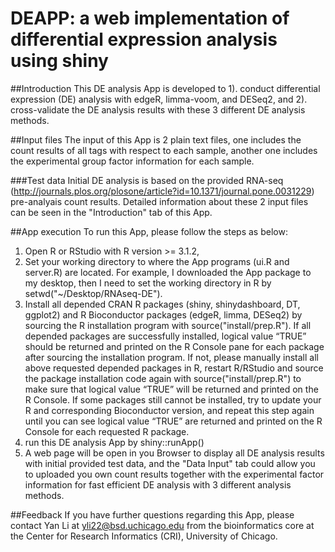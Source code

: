 # DEAPP: a web implementation of differential expression analysis using shiny

##Introduction
This DE analysis App is developed to 1). conduct differential expression (DE) analysis with edgeR, limma-voom, and DESeq2, and 2). cross-validate the DE analysis results with these 3 different DE analysis methods.

##Input files
The input of this App is 2 plain text files, one includes the count results of all tags with respect to each sample, another one includes the experimental group factor information for each sample. 

###Test data
Initial DE analysis is based on the provided RNA-seq (http://journals.plos.org/plosone/article?id=10.1371/journal.pone.0031229) pre-analyais count results. Detailed information about these 2 input files can be seen in the "Introduction" tab of this App.

##App execution
To run this App, please follow the steps as below:
1. Open R or RStudio with R version >= 3.1.2, 
2. Set your working directory to where the App programs (ui.R and server.R) are located. 
   For example, I downloaded the App package to my desktop, then I need to set the working directory in R by setwd("~/Desktop/RNAseq-DE").
3. Install all depended CRAN R packages (shiny, shinydashboard, DT, ggplot2) and R Bioconductor packages (edgeR, limma, DESeq2) by sourcing the R installation program with source("install/prep.R").
   If all depended packages are successfully installed, logical value “TRUE” should be returned and printed on the R Console pane for each package after sourcing the installation program. 
   If not, please manually install all above requested depended packages in R, restart R/RStudio and source the package installation code again with source("install/prep.R") to make sure that logical value “TRUE” will be returned and printed on the R Console. If some packages still cannot be installed, try to update your R and corresponding Bioconductor version, and repeat this step again until you can see logical value “TRUE” are returned and printed on the R Console for each requested R package.
4. run this DE analysis App by shiny::runApp()
5. A web page will be open in you Browser to display all DE analysis results with initial provided test data, and the "Data Input" tab could allow you to uploaded you own count results together with the experimental factor information for fast efficient DE analysis with 3 different analysis methods.

##Feedback
If you have further questions regarding this App, please contact Yan Li at yli22@bsd.uchicago.edu from the bioinformatics core at the Center for Research Informatics (CRI), University of Chicago.
